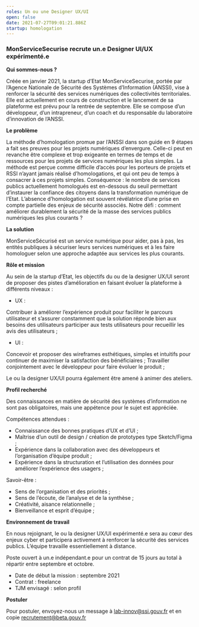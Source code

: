 ```yaml
---
roles: Un ou une Designer UX/UI
open: false
date: 2021-07-27T09:01:21.886Z
startup: homologation
---
```

### MonServiceSecurise recrute un.e Designer UI/UX expérimenté.e

**Qui sommes-nous ?**

Créée en janvier 2021, la startup d’Etat MonServiceSecurise, portée par l’Agence Nationale de Sécurité des Systèmes d’Information (ANSSI), vise à renforcer la sécurité des services numériques des collectivités territoriales. Elle est actuellement en cours de construction et le lancement de sa plateforme est prévu pour la rentrée de septembre.
Elle se compose d’un développeur, d’un intrapreneur, d’un coach et du responsable du laboratoire d’innovation de l’ANSSI.

**Le problème**

La méthode d’homologation promue par l’ANSSI dans son guide en 9 étapes a fait ses preuves pour les projets numériques d’envergure. Celle-ci peut en revanche être complexe et trop exigeante en termes de temps et de ressources pour les projets de services numériques les plus simples. La méthode est perçue comme difficile d’accès pour les porteurs de projets et RSSI n’ayant jamais réalisé d’homologations, et qui ont peu de temps à consacrer à ces projets simples.
Conséquence : le nombre de services publics actuellement homologués est en-dessous du seuil permettant d’instaurer la confiance des citoyens dans la transformation numérique de l’Etat. L’absence d’homologation est souvent révélatrice d’une prise en compte partielle des enjeux de sécurité associés.
Notre défi : comment améliorer durablement la sécurité de la masse des services publics numériques les plus courants ?

**La solution** 

MonServiceSécurisé est un service numérique pour aider, pas à pas, les entités publiques à sécuriser leurs services numériques et à les faire homologuer selon une approche adaptée aux services les plus courants.

**Rôle et mission** 

Au sein de la startup d’Etat, les objectifs du ou de la designer UX/UI seront de proposer des pistes d’amélioration en faisant évoluer la plateforme à différents niveaux : 

* UX : 

Contribuer à améliorer l’expérience produit pour faciliter le parcours utilisateur et s’assurer constamment que la solution réponde bien aux besoins des utilisateurs participer aux tests utilisateurs pour recueillir les avis des utilisateurs ;

* UI :

Concevoir et proposer des wireframes esthétiques, simples et intuitifs pour continuer de maximiser la satisfaction des bénéficiaires ;
Travailler conjointement avec le développeur pour faire évoluer le produit ;

Le ou la designer UX/UI pourra également être amené à animer des ateliers.    

**Profil recherché** 

Des connaissances en matière de sécurité des systèmes d’information ne sont pas obligatoires, mais une appétence pour le sujet est appréciée. 

Compétences attendues :

* Connaissance des bonnes pratiques d’UX et d’UI ;
* Maîtrise d’un outil de design / création de prototypes type Sketch/Figma ;
* Expérience dans la collaboration avec des développeurs et l’organisation d’équipe produit ;
* Expérience dans la structuration et l’utilisation des données pour améliorer l’expérience des usagers ;



Savoir-être :

* Sens de l’organisation et des priorités ;
* Sens de l’écoute, de l’analyse et de la synthèse ; 
* Créativité, aisance relationnelle ;
* Bienveillance et esprit d’équipe ;



**Environnement de travail** 

En nous rejoignant, le ou la designer UX/UI expérimenté.e sera au cœur des enjeux cyber et participera activement à renforcer la sécurité des services publics.
L’équipe travaille essentiellement à distance.

Poste ouvert à un.e indépendant.e pour un contrat de 15 jours au total à répartir entre septembre et octobre. 

* Date de début la mission : septembre 2021 
* Contrat : freelance 
* TJM envisagé : selon profil 



**Postuler** 

Pour postuler, envoyez-nous un message à lab-innov@ssi.gouv.fr et en copie recrutement@beta.gouv.fr